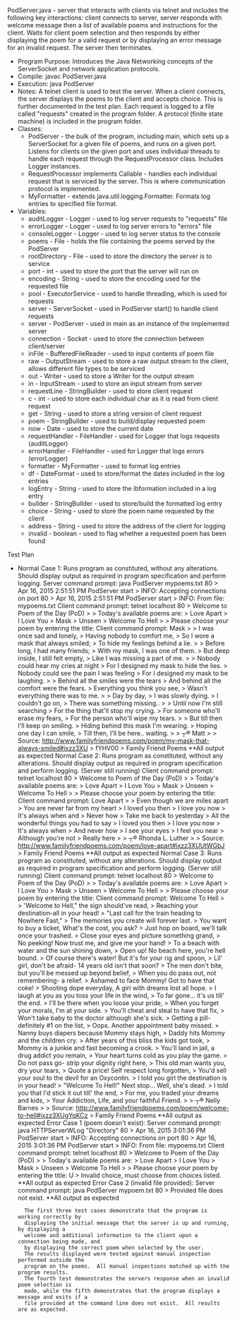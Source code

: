 PodServer.java - server that interacts with clients via telnet and includes the following key interactions: client connects to server, server responds with welcome message then a list of available poems and instructions for the client.  Waits for client poem selection and then responds by either displaying the poem for a valid request or by displaying an error message for an invalid request.  The server then terminates.

- Program Purpose:
		Introduces the Java Networking concepts of the ServerSocket and network application
		protocols.
- Compile: javac PodServer.java
- Execution: java PodServer <file of poems> <port> 
- Notes:  A telnet client is used to test the server.  When a client connects, the server
		displays the poems to the client and accepts choice.  This is further documented in
		the test plan.  Each request is logged to a file called "requests" created in the
		program folder.  A protocol (finite state machine) is included in the program folder.
- Classes: 
	- PodServer - the bulk of the program, including main, which sets up a ServerSocket
		 	for a given file of poems, and runs on a given port.  Listens
			for clients on the given port and uses individual threads to handle each
			request through the RequestProcessor class.  Includes Logger instances.
	- RequestProcessor implements Callable<Void> - handles each individual request that
			is serviced by the server.  This is where communication protocol is implemented.
	- MyFormatter - extends java.util.logging.Formatter.  Formats log entries to 
			specified file format.
- Variables:
	- auditLogger - Logger - used to log server requests to "requests" file
	- errorLogger - Logger - used to log server errors to "errors" file
	- consoleLogger - Logger - used to log server status to the console
	- poems - File - holds the file containing the poems served by the PodServer
	- rootDirectory - File - used to store the directory the server is to service
	- port - int - used to store the port that the server will run on
	- encoding - String - used to store the encoding used for the requested file
	- pool - ExecutorService - used to handle threading, which is used for requests
	- server - ServerSocket - used in PodServer start() to handle client requests
	- server - PodServer - used in main as an instance of the implemented server
	- connection - Socket - used to store the connection between client/server
	- inFile - BufferedFileReader - used to input contents of poem file
	- raw - OutputStream - used to store a raw output stream to the client, allows 
		different file types to be serviced
	- out - Writer - used to store a Writer for the output stream
	- in - InputStream - used to store an input stream from server
	- requestLine - StringBuilder - used to store client request
	- c - int - used to store each individual char as it is read from client request
	- get - String - used to store a string version of client request
	- poem - StringBuilder - used to build/display requested poem
	- now - Date - used to store the current date
	- requestHandler - FileHandler - used for Logger that logs requests (auditLogger)
	- errorHandler - FileHandler - used for Logger that logs errors (errorLogger)
	- formatter - MyFormatter - used to format log entries
	- df - DateFormat - used to store/format the dates included in the log entries
	- logEntry - String - used to store the ibformation included in a log entry
	- builder - StringBuilder - used to store/build the formatted log entry
	- choice - String - used to store the poem name requested by the client
	- address - String - used to store the address of the client for logging
	- invalid - boolean - used to flag whether a requested poem has been found

Test Plan
- Normal Case 1:
		Runs program as constituted, without any alterations.
		Should display output as required in program specification and perform logging.
		Server command prompt: java PodServer mypoems.txt 80
		> Apr 16, 2015 2:51:51 PM PodServer start
		> INFO: Accepting connections on port 80
		> Apr 16, 2015 2:51:51 PM PodServer start
		> INFO: From file: mypoems.txt
		Client command prompt: telnet localhost 80
		> Welcome to Poem of the Day (PoD)
		> 
		> Today's available poems are:
		> Love Apart
		> I Love You
		> Mask
		> Unseen
		> Welcome To Hell
		> 
		> Please choose your poem by entering the title:
		Client command prompt: Mask
		> 
		> I was once sad and lonely,
		> Having nobody to comfort me,
		> So I wore a mask that always smiled;
		> To hide my feelings behind a lie.
		> 
		> Before long, I had many friends;
		> With my mask, I was one of them.
		> But deep inside, I still felt empty,
		> Like I was missing a part of me.
		> 
		> Nobody could hear my cries at night
		> For I designed my mask to hide the lies.
		> Nobody could see the pain I was feeling
		> For I designed my mask to be laughing.
		> 
		> Behind all the smiles were the tears
		> And behind all the comfort were the fears.
		> Everything you think you see,
		> Wasn't everything there was to me.
		> 
		> Day by day,
		> I was slowly dying.
		> I couldn't go on,
		> There was something missing..
		> 
		> Until now I'm still searching
		> For the thing that'll stop my crying.
		> For someone who'll erase my fears,
		> For the person who'll wipe my tears.
		> 
		> But till then I'll keep on smiling.
		> Hiding behind this mask I'm wearing.
		> Hoping one day I can smile,
		> Till then, I'll be here.. waiting.
		> 
		> ┬® Matt
		> 
		> Source: http://www.familyfriendpoems.com/poem/my-mask-that-always-smiled#ixzz3XU
		> fYHV00
		> Family Friend Poems
		**All output as expected
Normal Case 2:
		Runs program as constituted, without any alterations.
		Should display output as required in program specification and perform logging.
		(Server still running)
		Client command prompt: telnet localhost 80
		> Welcome to Poem of the Day (PoD)
		> 
		> Today's available poems are:
		> Love Apart
		> I Love You
		> Mask
		> Unseen
		> Welcome To Hell
		> 
		> Please choose your poem by entering the title:
		Client command prompt: Love Apart
		> 
		> Even though we are miles apart
		> You are never far from my heart
		> I loved you then
		> I love you now
		> It's always when and
		> Never how
		> Take me back to yesterday
		> All the wonderful things you had to say
		> I loved you then
		> I love you now
		> It's always when
		> And never how
		> I see your eyes
		> I feel you near
		> Although you're not
		> Really here
		> 
		> ┬® Rhonda L. Luther
		> 
		> Source: http://www.familyfriendpoems.com/poem/love-apart#ixzz3XUUtWGbJ
		> Family Friend Poems
		**All output as expected
Normal Case 3:
		Runs program as constituted, without any alterations.
		Should display output as required in program specification and perform logging.
		(Server still running)
		Client command prompt: telnet localhost 80
		> Welcome to Poem of the Day (PoD)
		> 
		> Today's available poems are:
		> Love Apart
		> I Love You
		> Mask
		> Unseen
		> Welcome To Hell
		> 
		> Please choose your poem by entering the title:
		Client command prompt: Welcome To Hell
		>
		> 'Welcome to Hell," the sign should've read,
		> Reaching your destination-all in your head!
		> "Last call for the train heading to Nowhere Fast,"
		> The memories you create will forever last.
		> You want to buy a ticket, What's the cost, you ask?
		> Just hop on board, we'll talk once your trashed.
		> Close your eyes and picture something grand,
		> No peeking! Now trust me, and give me your hand!
		> To a beach with water and the sun shining down,
		> Open up! No beach here, you're hell bound.
		> Of course there's water! But it's for your rig and spoon,
		> Lil' girl, don't be afraid- 14 years old isn't that soon?
		> The men don't bite, but you'll be messed up beyond belief,
		> When you do pass out, not remembering- a relief.
		> Ashamed to face Mommy! Got to have that coke!
		> Shooting dope everyday, A girl with dreams lost all hope.
		> I laugh at you as you toss your life in the wind,
		> To far gone... it's us till' the end.
		> I'll be there when you loose your pride,
		> When you forget your morals, I'm at your side.
		> You'll cheat and steal to have that fix,
		> Won't take baby to the doctor although she's sick.
		> Getting a pill- definitely #1 on the list,
		> Oops. Another appointment baby missed.
		> Nanny buys diapers because Mommy stays high,
		> Daddy hits Mommy and the children cry.
		> After years of this bliss the kids got took,
		> Mommy is a junkie and fast becoming a crook.
		> You'll land in jail, a drug addict you remain,
		> Your heart turns cold as you play the game.
		> Do not pass go- strip your dignity right here,
		> This old man wants you, dry your tears,
		> Quote a price! Self respect long forgotten,
		> You'd sell your soul to the devil for an Oxycontin.
		> I told you girl the destination is in your head!
		> "Welcome To Hell!" Next stop... Well, she's dead.
		> I told you that I'd stick it out till' the end,
		> For me, you traded your dreams and kids,
		> Your Addiction, Life, and your faithful Friend.
		> 
		> ┬® Nelly Barnes
		> 
		> Source: http://www.familyfriendpoems.com/poem/welcome-to-hell#ixzz3XUgYqKCz
		> Family Friend Poems
		**All output as expected
Error Case 1 (poem doesn't exist):
		Server command prompt: java HTTPServerWLog "Directory" 80
		> Apr 16, 2015 3:01:36 PM PodServer start
		> INFO: Accepting connections on port 80
		> Apr 16, 2015 3:01:36 PM PodServer start
		> INFO: From file: mypoems.txt
		Client command prompt: telnet localhost 80
		> Welcome to Poem of the Day (PoD)
		> 
		> Today's available poems are:
		> Love Apart
		> I Love You
		> Mask
		> Unseen
		> Welcome To Hell
		> 
		> Please choose your poem by entering the title: U
		> Invalid choice, must choose from choices listed.
		**All output as expected
Error Case 2 (invalid file provided):
		Server command prompt: java PodServer mypoem.txt 80
		> Provided file does not exist.
		**All output as expected


		The first three test cases demonstrate that the program is working correctly by 
		displaying the initial message that the server is up and running, by displaying a
		welcome and additional information to the client upon a connection being made, and 
		by displaying the correct poem when selected by the user. 
		The results displayed were tested against manual inspection performed outside the 
		program on the poems.  All manual inspections matched up with the program results.
		The fourth test demonstrates the servers response when an invalid poem selection is
		made, while the fifth demonstrates that the program displays a message and exits if a
		file provided at the command line does not exist.  All results are as expected.
